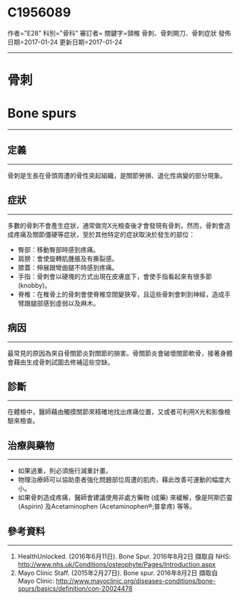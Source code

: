# C1956089
作者="E28"
科別="骨科"
審訂者=
關鍵字=頸椎 骨刺、骨刺開刀、骨刺症狀
發佈日期=2017-01-24
更新日期=2017-01-24

----------
# 骨刺
# Bone spurs
----------
## 定義
----------

骨刺是生長在骨頭周遭的骨性突起組織，是關節勞損、退化性病變的部分現象。

## 症狀
----------

多數的骨刺不會產生症狀，通常做完X光檢查後才會發現有骨刺，然而，骨刺會造成疼痛及關節僵硬等症狀，至於其他特定的症狀取決於發生的部位：

- 臀部：移動臀部時感到疼痛。
- 肩膀：會使旋轉肌腫脹及有撕裂感。
- 膝蓋：伸展跟彎曲腿不時感到疼痛。
- 手指：骨刺會以硬塊的方式出現在皮膚底下，會使手指看起來有很多節 (knobby)。
- 脊椎：在椎骨上的骨刺會使脊椎空間變狹窄，且這些骨刺會刺到神經，造成手臂跟腿部感到虛弱以及麻木。
## 病因
----------

最常見的原因為來自骨關節炎對關節的損害。骨關節炎會破壞關節軟骨，接著身體會藉由生成骨刺試圖去修補這些空缺。

## 診斷
----------

在體檢中，醫師藉由觸摸關節來精確地找出疼痛位置，又或者可利用X光和影像檢驗來檢查。

## 治療與藥物
----------
- 如果過重，則必須施行減重計畫。
- 物理治療師可以協助患者強化問題部位周遭的肌肉，藉此改善可運動的幅度大小。
- 如果骨刺造成疼痛，醫師會建議使用非處方藥物 (成藥) 來緩解，像是阿斯匹靈 (Aspirin) 及Acetaminophen (Acetaminophen®;普拿疼) 等等。
## 參考資料
----------
1. HealthUnlocked. (2016年6月11日). Bone Spur. 2016年8月2日 擷取自 NHS: http://www.nhs.uk/Conditions/osteophyte/Pages/Introduction.aspx
2. Mayo Clinic Staff. (2015年2月27日). Bone spur. 2016年8月2日 擷取自 Mayo Clinic: http://www.mayoclinic.org/diseases-conditions/bone-spurs/basics/definition/con-20024478

